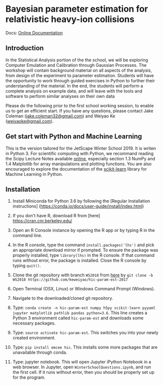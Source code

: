 Bayesian parameter estimation for relativistic heavy-ion collisions
===================================================================

Docs: [Online Documentation](http://hic-param-est.readthedocs.io/en/latest/)

Introduction
------------

In the Statistical Analysis portion of the the school, we will be exploring Computer Emulation and Calibration through Gaussian Processes. The workshop will contain background material on all aspects of the analysis, from design of the experiment to parameter estimation. Students will have the opportunity to work through guided exercises in Python to further their understanding of the material. In the end, the students will perform a complete analysis on example data, and will leave with the tools and software to perform similar analyses on their own data

Please do the following prior to the first school working session, to enable us to get an efficient start. If you have any questions, please contact Jake Coleman (jake.coleman32@gmail.com) and Weiyao Ke (weiyaoke@gmail.com).

Get start with Python and Machine Learning
------------------------------------------

This is the version tailored for the JetScape Winter School 2019. It is writen in Python 3. For scientific computing with Python, we recommand reading the Scipy Lecture Notes available [online](https://www.scipy-lectures.org/), especially section 1.3 NumPy and 1.4 Matplotlib for array manipulations and plotting functions.
You are also encouraged to explore the documentation of the [scikit-learn](https://scikit-learn.org/stable/) library for Machine Learning in Python.


Installation
------------

1. Install Miniconda for Python 3.6 by following the [Regular Installation instructions] (https://conda.io/docs/user-guide/install/index.html)

2. If you don't have R, download R from [here] https://cran.cnr.berkeley.edu/

3. Open an R Console instance by opening the R app or by typing R in the command line.

4. In the R console, type the command `install.packages('lhs')` and pick an appropriate download mirror if prompted. To ensure the package was properly installed, type `library(lhs)` in the R console. If that command runs without error, the package is installed. Close the R console by typing `quit()`.

5. Clone the git repository with branch `WS2018` from [here](https://github.com/keweiyao/hic-param-est-2017) by `git clone -b WS2018 https://github.com/keweiyao/hic-param-est-2017`

6. Open Terminal (OSX, Linux) or Windows Command Prompt (Windows).

7. Navigate to the downloaded/cloned git repository.

8. Type: `conda create -n hic-param-est numpy h5py scikit-learn pyyaml jupyter matplotlib pathlib pandas python=3.6`. This line creates a Python 3 environment called `hic-param-est` and downloads some necessary packages.

9. Type: `source activate hic-param-est`. This switches you into your newly created environment.

10. Type: `pip install emcee hic`. This installs some more packages that are unavailable through conda.

11. Type: jupyter notebook. This will open Jupyter iPython Notebook in a web browser.
In Jupyter, open `WinterSchoolQuestions.ipynb`, and run the first cell. If it runs without error, then you should be properly set up for the program.





